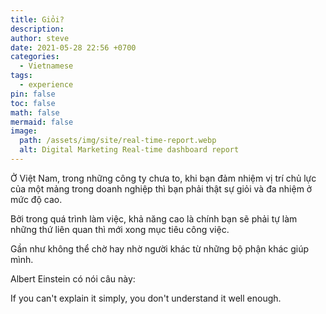 ```yaml
---
title: Giỏi?
description: 
author: steve
date: 2021-05-28 22:56 +0700
categories:
  - Vietnamese
tags:
  - experience
pin: false
toc: false
math: false
mermaid: false
image:
  path: /assets/img/site/real-time-report.webp
  alt: Digital Marketing Real-time dashboard report
---
```

Ở Việt Nam, trong những công ty chưa to, khi bạn đảm nhiệm vị trí chủ lực của một mảng trong doanh nghiệp thì bạn phải thật sự giỏi và đa nhiệm ở mức độ cao.

Bởi trong quá trình làm việc, khả năng cao là chính bạn sẽ phải tự làm những thứ liên quan thì mới xong mục tiêu công việc.

Gần như không thể chờ hay nhờ người khác từ những bộ phận khác giúp mình.

Albert Einstein có nói câu này:

If you can't explain it simply, you don't understand it well enough.